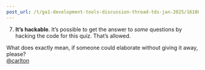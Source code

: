 ```yaml
---
post_url: /t/ga1-development-tools-discussion-thread-tds-jan-2025/161083/54
---
```

7. **It’s hackable**. It’s possible to get the answer to *some* questions by hacking the code for this quiz. That’s allowed.

What does exactly mean, if someone could elaborate without giving it away, please?  
[@carlton](/u/carlton)